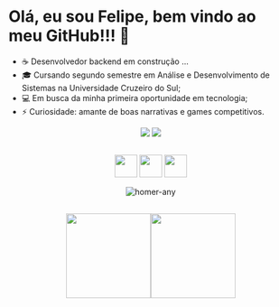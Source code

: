 # Olá, eu sou Felipe, bem vindo ao meu GitHub!!! 👋

- ☕ Desenvolvedor backend em construção ...
- 🎓 Cursando segundo semestre em Análise e Desenvolvimento de Sistemas na Universidade Cruzeiro do Sul;
- 💻 Em busca da minha primeira oportunidade em tecnologia;
- ⚡ Curiosidade: amante de boas narrativas e games competitivos.

<div align="center">
     <a href = "mailto:luofelipe@hotmail.com"><img src="https://img.shields.io/badge/-Gmail-%23333?style=for-the-badge&logo=gmail&logoColor=white" target="_blank"></a>
  <a href="https://www.linkedin.com/in/felipe-rez-almeida/" target="_blank"><img src="https://img.shields.io/badge/-LinkedIn-%230077B5?style=for-the-badge&logo=linkedin&logoColor=white" target="_blank"></a> 
</div>

##

<div align="center">     
     <img src="https://cdn.jsdelivr.net/gh/devicons/devicon/icons/html5/html5-plain-wordmark.svg" width="40" height="40"/>  <img src="https://cdn.jsdelivr.net/gh/devicons/devicon/icons/css3/css3-plain-wordmark.svg" width="40" height="40" />  <img src="https://cdn.jsdelivr.net/gh/devicons/devicon/icons/javascript/javascript-original.svg" width="40" height="40"/> 
  
![homer-any](https://user-images.githubusercontent.com/99513670/173467622-6563a536-d506-4621-b7d1-096da4bfc944.gif)

  
 </dev>
 
 ##
 
 <div align="center">
        <img height="150em" src="https://github-readme-stats.vercel.app/api?username=Fell1p&show_icons=true&theme=dark&include_all_commits=true&count_private=true"/><img height="150em" src="https://github-readme-stats.vercel.app/api/top-langs/?username=Fell1p&layout=compact&langs_count=7&theme=dark"/>
     
   
</div>

